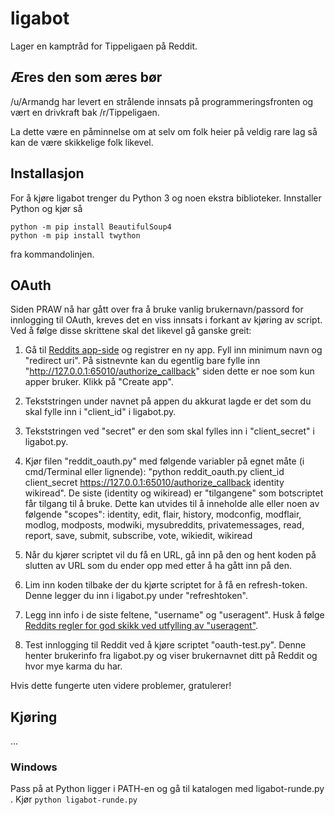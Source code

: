 # ligabot

Lager en kamptråd for Tippeligaen på Reddit.

## Æres den som æres bør

/u/Armandg har levert en strålende innsats på programmeringsfronten og vært en drivkraft bak /r/Tippeligaen. 

La dette være en påminnelse om at selv om folk heier på veldig rare lag så kan de være skikkelige folk likevel. 

## Installasjon

For å kjøre ligabot trenger du Python 3 og noen ekstra biblioteker. Innstaller Python og kjør så 

    python -m pip install BeautifulSoup4
    python -m pip install twython

fra kommandolinjen. 


## OAuth

Siden PRAW nå har gått over fra å bruke vanlig brukernavn/passord for innlogging til OAuth, kreves det en viss innsats i forkant av kjøring av script. Ved å følge disse skrittene skal det likevel gå ganske greit:

1. Gå til [Reddits app-side](https://www.reddit.com/prefs/apps/) og registrer en ny app. Fyll inn minimum navn og "redirect uri". På sistnevnte kan du egentlig bare fylle inn "http://127.0.0.1:65010/authorize_callback"
 siden dette er noe som kun apper bruker. Klikk på "Create app".
2. Tekststringen under navnet på appen du akkurat lagde er det som du skal fylle inn i "client_id" i ligabot.py.
3. Tekststringen ved "secret" er den som skal fylles inn i "client_secret" i ligabot.py.
4. Kjør filen "reddit_oauth.py" med følgende variabler på egnet måte (i cmd/Terminal eller lignende): "python reddit_oauth.py client_id client_secret https://127.0.0.1:65010/authorize_callback identity
wikiread". De siste (identity og wikiread) er "tilgangene" som botscriptet får tilgang til å bruke. Dette kan utvides til å inneholde alle eller noen av følgende "scopes": identity, edit, flair, history, modconfig, modflair, modlog, modposts, modwiki, mysubreddits, privatemessages, read, report, save, submit, subscribe, vote, wikiedit, wikiread

5. Når du kjører scriptet vil du få en URL, gå inn på den og hent koden på slutten av URL som du ender opp med etter å ha gått inn på den.
6. Lim inn koden tilbake der du kjørte scriptet for å få en refresh-token. Denne legger du inn i ligabot.py under "refreshtoken".
7. Legg inn info i de siste feltene, "username" og "useragent". Husk å følge [Reddits regler for god skikk ved utfylling av "useragent"](https://github.com/reddit/reddit/wiki/API).
8. Test innlogging til Reddit ved å kjøre scriptet "oauth-test.py". Denne henter brukerinfo fra ligabot.py og viser brukernavnet ditt på Reddit og hvor mye karma du har.

Hvis dette fungerte uten videre problemer, gratulerer! 


## Kjøring

...

### Windows

Pass på at Python ligger i PATH-en og gå til katalogen med ligabot-runde.py . Kjør `python ligabot-runde.py`